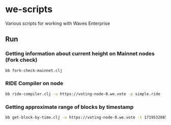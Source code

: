 # we-scripts

Various scripts for working with Waves Enterprise

## Run

### Getting information about current height on Mainnet nodes (Fork check)

```sh
bb fork-check-mainnet.clj
```

### RIDE Compiler on node

```sh
bb ride-compiler.clj -u https://voting-node-0.we.vote -p simple.ride
```

### Getting approximate range of blocks by timestamp
```sh
bb get-block-by-time.clj -u https://voting-node-0.we.vote -t 1719532885100
```
